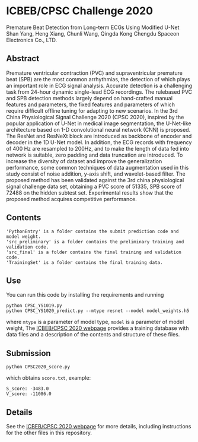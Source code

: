 # ICBEB/CPSC Challenge 2020

Premature Beat Detection from Long-term ECGs Using Modified U-Net
Shan Yang, Heng Xiang, Chunli Wang, Qingda Kong
Chengdu Spaceon Electronics Co., LTD.

## Abstract
Premature ventricular contraction (PVC) and supraventricular premature beat (SPB) are the most common arrhythmias, the detection of which plays an important role in ECG signal analysis.
Accurate detection is a challenging task from 24-hour dynamic single-lead ECG recordings. The rulebased PVC and SPB detection methods largely depend on hand-crafted manual features and parameters,
the fixed features and parameters of which require difficult offline tuning for adapting to new scenarios. In the 3rd China Physiological Signal Challenge 2020 (CPSC 2020), inspired by the popular application
of U-Net in medical image segmentation, the U-Net-like architecture based on 1-D convolutional neural network (CNN) is proposed. The ResNet and ResNeXt block are introduced as backbone of encoder and
decoder in the 1D U-Net model. In addition, the ECG records with frequency of 400 Hz are resampled to 200Hz, and to make the length of data fed into network is suitable, zero padding and data truncation
are introduced. To increase the diversity of dataset and improve the generalization performance, some common techniques of data augmentation used in this study consist of noise addition, y-axis shift, and
wavelet-based filter.
The proposed method has been validated against the 3rd china physiological signal challenge data set, obtaining a PVC score of 51335, SPB score of 72488 on the hidden subtest set. Experimental results
show that the proposed method acquires competitive performance.


## Contents

    'PythonEntry' is a folder contains the submit prediction code and model weight.
    'src_preliminary' is a folder contains the preliminary training and validation code.
    'src_final' is a folder contains the final training and validation code.
    'TrainingSet' is a folder contains the final training data.

## Use

You can run this code by installing the requirements and running

    python CPSC_YS1019.py   
    python CPSC_YS1020_predict.py --mtype resnet --model model_weights.h5

where `mtype` is a parameter of model type, `model` is a parameter of model weight, The [ICBEB/CPSC 2020 webpage](http://www.icbeb.org/CSPC2020) provides a training database with data files and a description of the contents and structure of these files.

## Submission

    python CPSC2020_score.py 

which obtains `score.txt`, example: 

    S_score: -3483.0
	V_score: -11086.0

## Details

See the [ICBEB/CPSC 2020 webpage](http://www.icbeb.org/CSPC2020) for more details, including instructions for the other files in this repository.

